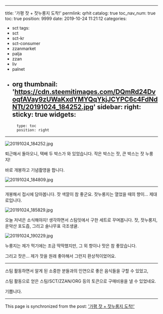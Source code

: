 
---
title: '가평 잣 + 잣누룽지 도착!'
permlink: qrhit
catalog: true
toc_nav_num: true
toc: true
position: 9999
date: 2019-10-24 11:21:12
categories:
- sct
tags:
- sct
- sct-kr
- sct-consumer
- zzanmarket
- palja
- zzan
- liv
- palnet
- org
thumbnail: 'https://cdn.steemitimages.com/DQmRd24DvoqfAVay9zUWaKxdYMYQqYkjJCYPC6c4FdNdNTt/20191024_184252.jpg'
sidebar:
    right:
        sticky: true
widgets:
    -
        type: toc
        position: right
---


![20191024_184252.jpg](https://cdn.steemitimages.com/DQmRd24DvoqfAVay9zUWaKxdYMYQqYkjJCYPC6c4FdNdNTt/20191024_184252.jpg)

퇴근해서 돌아오니, 택배 두 박스가 와 있었습니다. 작은 박스는 잣, 큰 박스는 잣 누룽지!

바로 개봉하고 기념촬영을 합니다.

![20191024_184809.jpg](https://cdn.steemitimages.com/DQmNrmrGWypDKNYQC1sNLSNcYa6uL22sKxagdhZrwzrqGiX/20191024_184809.jpg)

---

개봉해서 접시에 담아봅니다. 잣 색깔이 참 좋군요. 잣누룽지는 열었을 때의 향이... 제대로입니다.

![20191024_185829.jpg](https://cdn.steemitimages.com/DQmVWv4TjzN1ivT1DibPXdDrPX5riZFrD5GdToWw7NQZ8Uz/20191024_185829.jpg)
<br>

오늘 저녁은 소식해야지! 생각하면서 스팀잇에서 구한 세트로 꾸며봅니다. 잣, 잣누룽지, 운악산 포도즙, 그리고 솔나무표 극조생귤.

![20191024_190229.jpg](https://cdn.steemitimages.com/DQmUNVqTsjPGwEd9AjNssDSrC2mUqsbcpUUyHFc58k1hxuE/20191024_190229.jpg)
<br>

누룽지는 제가 먹기에는 조금 딱딱했지만, 그 외 향이나 맛은 참 좋았습니다.

그리고 잣은... 제가 잣을 원래 좋아해서 그런지 환상적이었어요.

---

스팀 활동하면서 알게 된 소중한 분들과의 인연으로 좋은 음식들을 구할 수 있었고,

스팀 활동으로 얻은 스팀/SCT/ZZAN/ORG 등의 토큰으로 구매비용을 낼 수 있었네요.

기쁩니다.

- - -

This page is synchronized from the post: ['가평 잣 + 잣누룽지 도착!'](https://steemit.com/@glory7/qrhit)
